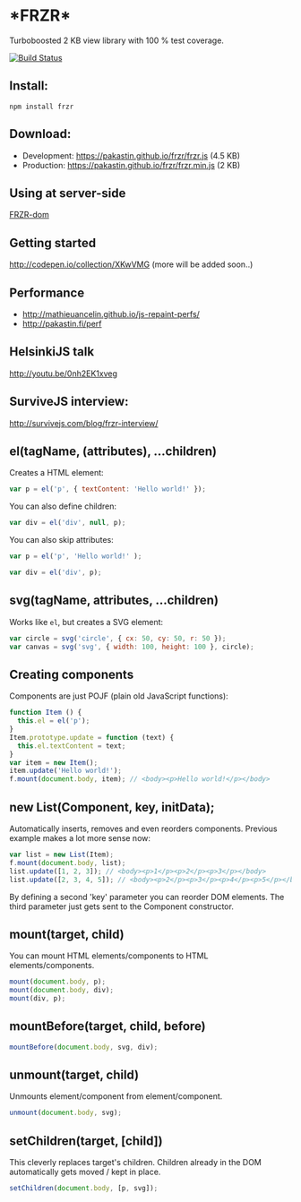 # \*FRZR\*
Turboboosted 2 KB view library with 100 % test coverage.

[![Build Status](https://travis-ci.org/pakastin/frzr.svg?branch=master)](https://travis-ci.org/pakastin/frzr)

## Install:
```
npm install frzr
```

## Download:
- Development: https://pakastin.github.io/frzr/frzr.js (4.5 KB)
- Production: https://pakastin.github.io/frzr/frzr.min.js (2 KB)

## Using at server-side
[FRZR-dom](http://github.com/pakastin/frzr-dom)

## Getting started
http://codepen.io/collection/XKwVMG (more will be added soon..)

## Performance
- http://mathieuancelin.github.io/js-repaint-perfs/
- http://pakastin.fi/perf

## HelsinkiJS talk
http://youtu.be/0nh2EK1xveg

## SurviveJS interview:
http://survivejs.com/blog/frzr-interview/

## el(tagName, (attributes), ...children)
Creates a HTML element:
```js
var p = el('p', { textContent: 'Hello world!' });
```
You can also define children:
```js
var div = el('div', null, p);
```
You can also skip attributes:
```js
var p = el('p', 'Hello world!' );
```
```js
var div = el('div', p);
```

## svg(tagName, attributes, ...children)
Works like `el`, but creates a SVG element:
```js
var circle = svg('circle', { cx: 50, cy: 50, r: 50 });
var canvas = svg('svg', { width: 100, height: 100 }, circle);
```

## Creating components
Components are just POJF (plain old JavaScript functions):
```js
function Item () {
  this.el = el('p');
}
Item.prototype.update = function (text) {
  this.el.textContent = text;
}
var item = new Item();
item.update('Hello world!');
f.mount(document.body, item); // <body><p>Hello world!</p></body>
```
## new List(Component, key, initData);
Automatically inserts, removes and even reorders components. Previous example makes a lot more sense now:
```js
var list = new List(Item);
f.mount(document.body, list);
list.update([1, 2, 3]); // <body><p>1</p><p>2</p><p>3</p></body>
list.update([2, 3, 4, 5]); // <body><p>2</p><p>3</p><p>4</p><p>5</p></body>
```
By defining a second 'key' parameter you can reorder DOM elements. The third parameter just gets sent to the Component constructor.
## mount(target, child)
You can mount HTML elements/components to HTML elements/components.
```js
mount(document.body, p);
mount(document.body, div);
mount(div, p);
```
## mountBefore(target, child, before)
```js
mountBefore(document.body, svg, div);
```
## unmount(target, child)
Unmounts element/component from element/component.
```js
unmount(document.body, svg);
```

## setChildren(target, [child])
This cleverly replaces target's children. Children already in the DOM automatically gets moved / kept in place.
```js
setChildren(document.body, [p, svg]);
```
